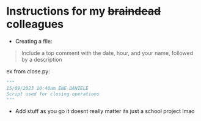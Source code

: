 # Instructions for my ~~braindead~~ colleagues

- Creating a file:
> Include a top comment with the date, hour, and your name, followed by a description

ex from close.py:
```py
"""
15/09/2023 10:40am ENE DANIELE
Script used for closing operations
"""
```

- Add stuff as you go it doesnt really matter its just a school project lmao